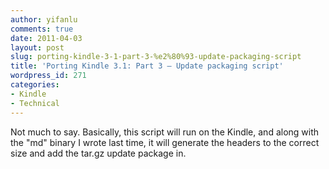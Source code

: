 ```yaml
---
author: yifanlu
comments: true
date: 2011-04-03
layout: post
slug: porting-kindle-3-1-part-3-%e2%80%93-update-packaging-script
title: 'Porting Kindle 3.1: Part 3 – Update packaging script'
wordpress_id: 271
categories:
- Kindle
- Technical
---
```


Not much to say. Basically, this script will run on the Kindle, and along with the "md" binary I wrote last time, it will generate the headers to the correct size and add the tar.gz update package in.


